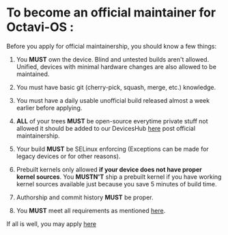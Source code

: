 # To become an official maintainer for Octavi-OS :

Before you apply for official maintainership, you should know a few things:

1. You **MUST** own the device. Blind and untested builds aren't allowed. Unified, devices with minimal hardware changes are also allowed to be maintained.

2. You must have basic git (cherry-pick, squash, merge, etc.) knowledge.

3. You must have a daily usable unofficial build released almost a week earlier before applying.

4. **ALL** of your trees **MUST** be open-source everytime private stuff not allowed it should be added to our DevicesHub [here](https://github.com/OctaviOS-Devices) post official maintainership.

5. Your build **MUST** be SELinux enforcing (Exceptions can be made for legacy devices or for other reasons).

6. Prebuilt kernels only allowed **if your device does not have proper kernel sources**. You **MUSTN'T** ship a prebuilt kernel if you have working kernel sources available just because you save 5 minutes of build time.

7. Authorship and commit history **MUST** be proper.

8. You **MUST** meet all requirements as mentioned [here](requirements.md).

If all is well, you may apply [here](https://github.com/Octavi-Staging/maintainership/issues/new/choose)
